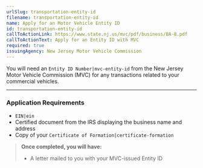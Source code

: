 ```yaml
---
urlSlug: transportation-entity-id
filename: transportation-entity-id
name: Apply for an Motor Vehicle Entity ID
id: transportation-entity-id
callToActionLink: https://www.state.nj.us/mvc/pdf/business/BA-8.pdf
callToActionText: Apply for an Entity ID with MVC
required: true
issuingAgency: New Jersey Motor Vehicle Commission
---
```

You will need an `Entity ID Number|mvc-entity-id` from the New Jersey Motor Vehicle Commission (MVC) for any transactions related to your commercial vehicles.

- - -

### Application Requirements
*  `EIN|ein` 
* Certified document from the IRS displaying the business name and address
* Copy of your `Certificate of Formation|certificate-formation` 

> **Once completed, you will have:**
>
> * A letter mailed to you with your MVC-issued Entity ID
